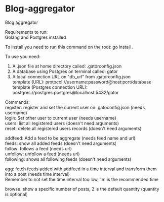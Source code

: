 # Blog-aggregator

Blog aggregator  

Requirements to run:  
Golang and Postgres installed  

To install you need to run this command on the root: go install .  

To use you need:
1. A .json file at home directory called: .gatorconfig.json  
2. A database using Postgres on terminal called: gator  
3. A local connection URL on "db_url" from .gatorconfig.json  
template (URL): protocol://username:password@host:port/database  
template (Postgres connection URL): postgres://postgres:postgres@localhost:5432/gator  

Commands:  
register: register and set the current user on .gatoconfig.json (needs username)  
login: Set other user to current user (needs username)  
users: list all registered users (doesn't need arguments)  
reset: delete all registered users records (doesn't need arguments)  

addfeed: Add a feed to be aggregate (needs feed name and url)  
feeds: show all added feeds (doesn't need arguments)  
follow: follows a feed (needs url)  
unfollow: unfollow a feed (needs url)  
following: shows all following feeds (doesn't need arguments)  

agg: fetch feeds added with addfeed in a time interval and transform them into a post (needs time interval)  
Remember to not set the time interval too low, 1m is the recommended time  

browse: show a specific number of posts, 2 is the default quantity (quantity is optional)  
